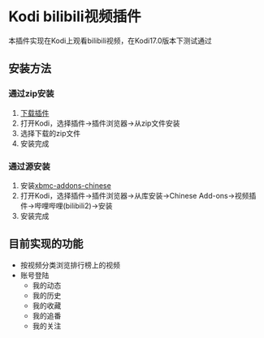# Kodi bilibili视频插件
本插件实现在Kodi上观看bilibili视频，在Kodi17.0版本下测试通过
## 安装方法
### 通过zip安装
1. [下载插件](https://github.com/catro/plugin.video.bilibili2/archive/master.zip)
1. 打开Kodi，选择插件->插件浏览器->从zip文件安装
1. 选择下载的zip文件
1. 安装完成
### 通过源安装
1. 安装[xbmc-addons-chinese](https://github.com/taxigps/xbmc-addons-chinese)
1. 打开Kodi，选择插件->插件浏览器->从库安装->Chinese Add-ons->视频插件->哔哩哔哩(bilibili2)->安装
1. 安装完成
## 目前实现的功能
* 按视频分类浏览排行榜上的视频
* 账号登陆
   * 我的动态
   * 我的历史
   * 我的收藏
   * 我的追番
   * 我的关注
